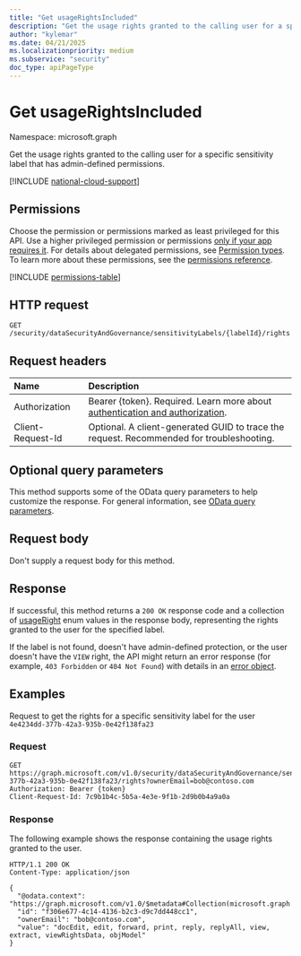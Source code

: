 ```yaml
---
title: "Get usageRightsIncluded"
description: "Get the usage rights granted to the calling user for a specific sensitivity label that has admin-defined permissions."
author: "kylemar"
ms.date: 04/21/2025
ms.localizationpriority: medium
ms.subservice: "security"
doc_type: apiPageType
---
```


# Get usageRightsIncluded

Namespace: microsoft.graph

Get the usage rights granted to the calling user for a specific sensitivity label that has admin-defined permissions.

[!INCLUDE [national-cloud-support](../../includes/global-only.md)]

## Permissions

Choose the permission or permissions marked as least privileged for this API. Use a higher privileged permission or permissions [only if your app requires it](/graph/permissions-overview#best-practices-for-using-microsoft-graph-permissions). For details about delegated permissions, see [Permission types](/graph/permissions-overview#permission-types). To learn more about these permissions, see the [permissions reference](/graph/permissions-reference).

<!-- {
  "blockType": "permissions",
  "name": "purviewecosystem-sensitivitylabels-getrightsforlabelid-permissions"
} -->
[!INCLUDE [permissions-table](../includes/permissions/usagerightsincluded-get-permissions.md)]

## HTTP request

```http
GET /security/dataSecurityAndGovernance/sensitivityLabels/{labelId}/rights
```

## Request headers

| Name                | Description                                                                                                                                 |
| :------------------ | :------------------------------------------------------------------------------------------------------------------------------------------ |
| Authorization       | Bearer {token}. Required. Learn more about [authentication and authorization](/graph/auth/auth-concepts). |
| Client-Request-Id   | Optional. A client-generated GUID to trace the request. Recommended for troubleshooting.                                                  |

## Optional query parameters

This method supports some of the OData query parameters to help customize the response. For general information, see [OData query parameters](/graph/query-parameters).

## Request body

Don't supply a request body for this method.

## Response

If successful, this method returns a `200 OK` response code and a collection of [usageRight](../resources/usagerights.md) enum values in the response body, representing the rights granted to the user for the specified label.

If the label is not found, doesn't have admin-defined protection, or the user doesn't have the `VIEW` right, the API might return an error response (for example, `403 Forbidden` or `404 Not Found`) with details in an [error object](/graph/errors).

## Examples

Request to get the rights for a specific sensitivity label for the user `4e4234dd-377b-42a3-935b-0e42f138fa23`

### Request

<!-- {
  "blockType": "request",
  "name": "get_rights_for_sensitivitylabel",
  "sampleKeys": ["4e4234dd-377b-42a3-935b-0e42f138fa23"]
} -->
```msgraph-interactive
GET https://graph.microsoft.com/v1.0/security/dataSecurityAndGovernance/sensitivityLabels/4e4234dd-377b-42a3-935b-0e42f138fa23/rights?ownerEmail=bob@contoso.com
Authorization: Bearer {token}
Client-Request-Id: 7c9b1b4c-5b5a-4e3e-9f1b-2d9b0b4a9a0a
```

### Response

The following example shows the response containing the usage rights granted to the user.

<!-- {
  "blockType": "response",
  "truncated": true,
  "@odata.type": "Collection(microsoft.graph.usageRight)"
} -->
```http
HTTP/1.1 200 OK
Content-Type: application/json

{
  "@odata.context": "https://graph.microsoft.com/v1.0/$metadata#Collection(microsoft.graph.usageRight)",
  "id": "f306e677-4c14-4136-b2c3-d9c7dd448cc1",
  "ownerEmail": "bob@contoso.com",
  "value": "docEdit, edit, forward, print, reply, replyAll, view, extract, viewRightsData, objModel"
}
```
